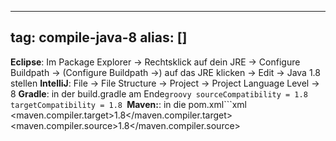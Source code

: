 
---
tag: compile-java-8
alias: []
---

**Eclipse**: Im Package Explorer -> Rechtsklick auf dein JRE -> Configure Buildpath -> (Configure Buildpath ->) auf das JRE klicken -> Edit -> Java 1.8 stellen
**IntelliJ**: File -> File Structure -> Project -> Project Language Level -> 8
**Gradle**: in der build.gradle am Ende```groovy
sourceCompatibility = 1.8
targetCompatibility = 1.8
```**Maven:**: in die pom.xml```xml
<properties>
    <maven.compiler.target>1.8</maven.compiler.target>
    <maven.compiler.source>1.8</maven.compiler.source>
</properties>
```
